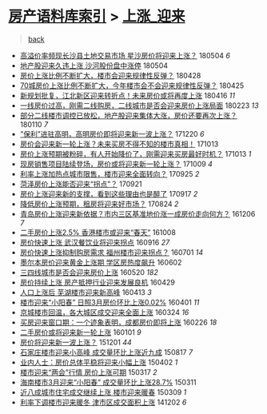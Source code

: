 [房产语料库索引](../../README.md)  > [上涨_迎来](上涨_迎来.md)
====
> [back](../README.md)

- [高溢价率频现长沙县土地交易市场 星沙房价将迎来上涨？](http://jkwz.applinzi.com/ittc/7099356042368648209.html#%E9%AB%98%E6%BA%A2%E4%BB%B7%E7%8E%87%E9%A2%91%E7%8E%B0%E9%95%BF%E6%B2%99%E5%8E%BF%E5%9C%9F%E5%9C%B0%E4%BA%A4%E6%98%93%E5%B8%82%E5%9C%BA+%E6%98%9F%E6%B2%99%E6%88%BF%E4%BB%B7%E5%B0%86%E8%BF%8E%E6%9D%A5%E4%B8%8A%E6%B6%A8%EF%BC%9F) 180504 *6* 
- [地产股迎来久违上涨 沙河股份盘中涨停](http://jkwz.applinzi.com/ittc/7099191966099309579.html#%E5%9C%B0%E4%BA%A7%E8%82%A1%E8%BF%8E%E6%9D%A5%E4%B9%85%E8%BF%9D%E4%B8%8A%E6%B6%A8+%E6%B2%99%E6%B2%B3%E8%82%A1%E4%BB%BD%E7%9B%98%E4%B8%AD%E6%B6%A8%E5%81%9C) 180504  
- [房价上涨比例不断扩大，楼市会迎来规律性反弹？](http://jkwz.applinzi.com/ittc/7097061207993484305.html#%E6%88%BF%E4%BB%B7%E4%B8%8A%E6%B6%A8%E6%AF%94%E4%BE%8B%E4%B8%8D%E6%96%AD%E6%89%A9%E5%A4%A7%EF%BC%8C%E6%A5%BC%E5%B8%82%E4%BC%9A%E8%BF%8E%E6%9D%A5%E8%A7%84%E5%BE%8B%E6%80%A7%E5%8F%8D%E5%BC%B9%EF%BC%9F) 180428  
- [70城房价上涨比例不断扩大，今年楼市会不会迎来规律性反弹？](http://jkwz.applinzi.com/ittc/7095831070966809611.html#70%E5%9F%8E%E6%88%BF%E4%BB%B7%E4%B8%8A%E6%B6%A8%E6%AF%94%E4%BE%8B%E4%B8%8D%E6%96%AD%E6%89%A9%E5%A4%A7%EF%BC%8C%E4%BB%8A%E5%B9%B4%E6%A5%BC%E5%B8%82%E4%BC%9A%E4%B8%8D%E4%BC%9A%E8%BF%8E%E6%9D%A5%E8%A7%84%E5%BE%8B%E6%80%A7%E5%8F%8D%E5%BC%B9%EF%BC%9F) 180425  
- [新规划批复，江北新区迎来转折点！未来房价或将再度上涨](http://jkwz.applinzi.com/ittc/7092512635847443466.html#%E6%96%B0%E8%A7%84%E5%88%92%E6%89%B9%E5%A4%8D%EF%BC%8C%E6%B1%9F%E5%8C%97%E6%96%B0%E5%8C%BA%E8%BF%8E%E6%9D%A5%E8%BD%AC%E6%8A%98%E7%82%B9%EF%BC%81%E6%9C%AA%E6%9D%A5%E6%88%BF%E4%BB%B7%E6%88%96%E5%B0%86%E5%86%8D%E5%BA%A6%E4%B8%8A%E6%B6%A8) 180416 *11* 
- [一线房价过高，刚需二线购房，二线城市是否会迎来房价上涨局面](http://jkwz.applinzi.com/ittc/7073225648372188167.html#%E4%B8%80%E7%BA%BF%E6%88%BF%E4%BB%B7%E8%BF%87%E9%AB%98%EF%BC%8C%E5%88%9A%E9%9C%80%E4%BA%8C%E7%BA%BF%E8%B4%AD%E6%88%BF%EF%BC%8C%E4%BA%8C%E7%BA%BF%E5%9F%8E%E5%B8%82%E6%98%AF%E5%90%A6%E4%BC%9A%E8%BF%8E%E6%9D%A5%E6%88%BF%E4%BB%B7%E4%B8%8A%E6%B6%A8%E5%B1%80%E9%9D%A2) 180223 *13* 
- [部分二线楼市调控已放松，地产股迎来集体大涨，房价还要再次上涨？](http://jkwz.applinzi.com/ittc/7056893946158908422.html#%E9%83%A8%E5%88%86%E4%BA%8C%E7%BA%BF%E6%A5%BC%E5%B8%82%E8%B0%83%E6%8E%A7%E5%B7%B2%E6%94%BE%E6%9D%BE%EF%BC%8C%E5%9C%B0%E4%BA%A7%E8%82%A1%E8%BF%8E%E6%9D%A5%E9%9B%86%E4%BD%93%E5%A4%A7%E6%B6%A8%EF%BC%8C%E6%88%BF%E4%BB%B7%E8%BF%98%E8%A6%81%E5%86%8D%E6%AC%A1%E4%B8%8A%E6%B6%A8%EF%BC%9F) 180110 *7* 
- [”保利”进驻高明，高明房价即将迎来新一波上涨？](http://jkwz.applinzi.com/ittc/7049181202865456144.html#%E2%80%9D%E4%BF%9D%E5%88%A9%E2%80%9D%E8%BF%9B%E9%A9%BB%E9%AB%98%E6%98%8E%EF%BC%8C%E9%AB%98%E6%98%8E%E6%88%BF%E4%BB%B7%E5%8D%B3%E5%B0%86%E8%BF%8E%E6%9D%A5%E6%96%B0%E4%B8%80%E6%B3%A2%E4%B8%8A%E6%B6%A8%EF%BC%9F) 171220 *6* 
- [房价会迎来新一轮上涨？未来买房不得不知的楼市真相！](http://jkwz.applinzi.com/ittc/7023984898698904592.html#%E6%88%BF%E4%BB%B7%E4%BC%9A%E8%BF%8E%E6%9D%A5%E6%96%B0%E4%B8%80%E8%BD%AE%E4%B8%8A%E6%B6%A8%EF%BC%9F%E6%9C%AA%E6%9D%A5%E4%B9%B0%E6%88%BF%E4%B8%8D%E5%BE%97%E4%B8%8D%E7%9F%A5%E7%9A%84%E6%A5%BC%E5%B8%82%E7%9C%9F%E7%9B%B8%EF%BC%81) 171013  
- [房价上涨预期被粉碎，有人开始降价了，刚需迎来买房最好时机？](http://jkwz.applinzi.com/ittc/7023920048471802896.html#%E6%88%BF%E4%BB%B7%E4%B8%8A%E6%B6%A8%E9%A2%84%E6%9C%9F%E8%A2%AB%E7%B2%89%E7%A2%8E%EF%BC%8C%E6%9C%89%E4%BA%BA%E5%BC%80%E5%A7%8B%E9%99%8D%E4%BB%B7%E4%BA%86%EF%BC%8C%E5%88%9A%E9%9C%80%E8%BF%8E%E6%9D%A5%E4%B9%B0%E6%88%BF%E6%9C%80%E5%A5%BD%E6%97%B6%E6%9C%BA%EF%BC%9F) 171013 *1* 
- [现房销售项目陆续登场，房价或将迎来新一轮上涨？](http://jkwz.applinzi.com/ittc/7022519501881607184.html#%E7%8E%B0%E6%88%BF%E9%94%80%E5%94%AE%E9%A1%B9%E7%9B%AE%E9%99%86%E7%BB%AD%E7%99%BB%E5%9C%BA%EF%BC%8C%E6%88%BF%E4%BB%B7%E6%88%96%E5%B0%86%E8%BF%8E%E6%9D%A5%E6%96%B0%E4%B8%80%E8%BD%AE%E4%B8%8A%E6%B6%A8%EF%BC%9F) 171009 *4* 
- [利率上涨加热点城市限售，楼市迎来全面转向？](http://jkwz.applinzi.com/ittc/7017207297703674897.html#%E5%88%A9%E7%8E%87%E4%B8%8A%E6%B6%A8%E5%8A%A0%E7%83%AD%E7%82%B9%E5%9F%8E%E5%B8%82%E9%99%90%E5%94%AE%EF%BC%8C%E6%A5%BC%E5%B8%82%E8%BF%8E%E6%9D%A5%E5%85%A8%E9%9D%A2%E8%BD%AC%E5%90%91%EF%BC%9F) 170925 *2* 
- [菏泽房价上涨能否迎来“拐点”？](http://jkwz.applinzi.com/ittc/7015714611096192017.html#%E8%8F%8F%E6%B3%BD%E6%88%BF%E4%BB%B7%E4%B8%8A%E6%B6%A8%E8%83%BD%E5%90%A6%E8%BF%8E%E6%9D%A5%E2%80%9C%E6%8B%90%E7%82%B9%E2%80%9D%EF%BC%9F) 170921  
- [房价上涨迎来新的支撑，看到这些理由也是醉了](http://jkwz.applinzi.com/ittc/7014331662949942288.html#%E6%88%BF%E4%BB%B7%E4%B8%8A%E6%B6%A8%E8%BF%8E%E6%9D%A5%E6%96%B0%E7%9A%84%E6%94%AF%E6%92%91%EF%BC%8C%E7%9C%8B%E5%88%B0%E8%BF%99%E4%BA%9B%E7%90%86%E7%94%B1%E4%B9%9F%E6%98%AF%E9%86%89%E4%BA%86) 170917 *2* 
- [降低房价上涨预期，租房将迎来好市场？](http://jkwz.applinzi.com/ittc/7005325105847338000.html#%E9%99%8D%E4%BD%8E%E6%88%BF%E4%BB%B7%E4%B8%8A%E6%B6%A8%E9%A2%84%E6%9C%9F%EF%BC%8C%E7%A7%9F%E6%88%BF%E5%B0%86%E8%BF%8E%E6%9D%A5%E5%A5%BD%E5%B8%82%E5%9C%BA%EF%BC%9F) 170824 *2* 
- [青岛房价上涨迎来新依据？市内三区基准地价涨一成房价走向何方？](http://jkwz.applinzi.com/ittc/6908630902350808068.html#%E9%9D%92%E5%B2%9B%E6%88%BF%E4%BB%B7%E4%B8%8A%E6%B6%A8%E8%BF%8E%E6%9D%A5%E6%96%B0%E4%BE%9D%E6%8D%AE%EF%BC%9F%E5%B8%82%E5%86%85%E4%B8%89%E5%8C%BA%E5%9F%BA%E5%87%86%E5%9C%B0%E4%BB%B7%E6%B6%A8%E4%B8%80%E6%88%90%E6%88%BF%E4%BB%B7%E8%B5%B0%E5%90%91%E4%BD%95%E6%96%B9%EF%BC%9F) 161206 *7* 
- [二手房价上涨2.5% 香港楼市或迎来“春天”](http://jkwz.applinzi.com/ittc/6886617158427083780.html#%E4%BA%8C%E6%89%8B%E6%88%BF%E4%BB%B7%E4%B8%8A%E6%B6%A82.5%25+%E9%A6%99%E6%B8%AF%E6%A5%BC%E5%B8%82%E6%88%96%E8%BF%8E%E6%9D%A5%E2%80%9C%E6%98%A5%E5%A4%A9%E2%80%9D) 161008  
- [房价快速上涨 武汉餐饮业将迎来拐点](http://jkwz.applinzi.com/ittc/6878452378482770949.html#%E6%88%BF%E4%BB%B7%E5%BF%AB%E9%80%9F%E4%B8%8A%E6%B6%A8+%E6%AD%A6%E6%B1%89%E9%A4%90%E9%A5%AE%E4%B8%9A%E5%B0%86%E8%BF%8E%E6%9D%A5%E6%8B%90%E7%82%B9) 160916 *27* 
- [房价快速上涨抑制购房需求 福州楼市迎来拐点？](http://jkwz.applinzi.com/ittc/6849821698769290245.html#%E6%88%BF%E4%BB%B7%E5%BF%AB%E9%80%9F%E4%B8%8A%E6%B6%A8%E6%8A%91%E5%88%B6%E8%B4%AD%E6%88%BF%E9%9C%80%E6%B1%82+%E7%A6%8F%E5%B7%9E%E6%A5%BC%E5%B8%82%E8%BF%8E%E6%9D%A5%E6%8B%90%E7%82%B9%EF%BC%9F) 160701 *14* 
- [墨尔本房价迎来黄金上涨期 学区房热度飙升](http://jkwz.applinzi.com/ittc/6839122772072334341.html#%E5%A2%A8%E5%B0%94%E6%9C%AC%E6%88%BF%E4%BB%B7%E8%BF%8E%E6%9D%A5%E9%BB%84%E9%87%91%E4%B8%8A%E6%B6%A8%E6%9C%9F+%E5%AD%A6%E5%8C%BA%E6%88%BF%E7%83%AD%E5%BA%A6%E9%A3%99%E5%8D%87) 160602  
- [三四线城市是否会迎来房价上涨](http://jkwz.applinzi.com/ittc/6834433997723403269.html#%E4%B8%89%E5%9B%9B%E7%BA%BF%E5%9F%8E%E5%B8%82%E6%98%AF%E5%90%A6%E4%BC%9A%E8%BF%8E%E6%9D%A5%E6%88%BF%E4%BB%B7%E4%B8%8A%E6%B6%A8) 160520 *182* 
- [房价持续上涨 房产抵押行业迎来发展良机](http://jkwz.applinzi.com/ittc/6826529053133505540.html#%E6%88%BF%E4%BB%B7%E6%8C%81%E7%BB%AD%E4%B8%8A%E6%B6%A8+%E6%88%BF%E4%BA%A7%E6%8A%B5%E6%8A%BC%E8%A1%8C%E4%B8%9A%E8%BF%8E%E6%9D%A5%E5%8F%91%E5%B1%95%E8%89%AF%E6%9C%BA) 160429  
- [人口上涨后 芜湖楼市迎来新高峰](http://jkwz.applinzi.com/ittc/6820501090705343492.html#%E4%BA%BA%E5%8F%A3%E4%B8%8A%E6%B6%A8%E5%90%8E+%E8%8A%9C%E6%B9%96%E6%A5%BC%E5%B8%82%E8%BF%8E%E6%9D%A5%E6%96%B0%E9%AB%98%E5%B3%B0) 160413 *3* 
- [楼市迎来“小阳春” 日照3月房价环比上涨0.02%](http://jkwz.applinzi.com/ittc/6816205737545958404.html#%E6%A5%BC%E5%B8%82%E8%BF%8E%E6%9D%A5%E2%80%9C%E5%B0%8F%E9%98%B3%E6%98%A5%E2%80%9D+%E6%97%A5%E7%85%A73%E6%9C%88%E6%88%BF%E4%BB%B7%E7%8E%AF%E6%AF%94%E4%B8%8A%E6%B6%A80.02%25) 160401 *11* 
- [京城楼市回温，各大城区成交迎来全面上涨](http://jkwz.applinzi.com/ittc/6813160513684898821.html#%E4%BA%AC%E5%9F%8E%E6%A5%BC%E5%B8%82%E5%9B%9E%E6%B8%A9%EF%BC%8C%E5%90%84%E5%A4%A7%E5%9F%8E%E5%8C%BA%E6%88%90%E4%BA%A4%E8%BF%8E%E6%9D%A5%E5%85%A8%E9%9D%A2%E4%B8%8A%E6%B6%A8) 160324 *16* 
- [买房迎来窗口期：一个迹象表明，成都房价即将上涨](http://jkwz.applinzi.com/ittc/6803188541215474692.html#%E4%B9%B0%E6%88%BF%E8%BF%8E%E6%9D%A5%E7%AA%97%E5%8F%A3%E6%9C%9F%EF%BC%9A%E4%B8%80%E4%B8%AA%E8%BF%B9%E8%B1%A1%E8%A1%A8%E6%98%8E%EF%BC%8C%E6%88%90%E9%83%BD%E6%88%BF%E4%BB%B7%E5%8D%B3%E5%B0%86%E4%B8%8A%E6%B6%A8) 160226 *18* 
- [二手房价或将迎来新一轮上涨](http://jkwz.applinzi.com/ittc/6782217721156731909.html#%E4%BA%8C%E6%89%8B%E6%88%BF%E4%BB%B7%E6%88%96%E5%B0%86%E8%BF%8E%E6%9D%A5%E6%96%B0%E4%B8%80%E8%BD%AE%E4%B8%8A%E6%B6%A8) 160101 *9* 
- [房价将迎来新一波上涨？](http://jkwz.applinzi.com/ittc/6770953034041656324.html#%E6%88%BF%E4%BB%B7%E5%B0%86%E8%BF%8E%E6%9D%A5%E6%96%B0%E4%B8%80%E6%B3%A2%E4%B8%8A%E6%B6%A8%EF%BC%9F) 151201 *44* 
- [石家庄楼市迎来小高峰 成交量环比上涨近九成](http://jkwz.applinzi.com/ittc/547650615726776962.html#%E7%9F%B3%E5%AE%B6%E5%BA%84%E6%A5%BC%E5%B8%82%E8%BF%8E%E6%9D%A5%E5%B0%8F%E9%AB%98%E5%B3%B0+%E6%88%90%E4%BA%A4%E9%87%8F%E7%8E%AF%E6%AF%94%E4%B8%8A%E6%B6%A8%E8%BF%91%E4%B9%9D%E6%88%90) 150817 *7* 
- [业内人士：房价总体平稳将迎来小幅上涨](http://jkwz.applinzi.com/ittc/547650611397225096.html#%E4%B8%9A%E5%86%85%E4%BA%BA%E5%A3%AB%EF%BC%9A%E6%88%BF%E4%BB%B7%E6%80%BB%E4%BD%93%E5%B9%B3%E7%A8%B3%E5%B0%86%E8%BF%8E%E6%9D%A5%E5%B0%8F%E5%B9%85%E4%B8%8A%E6%B6%A8) 150402 *1* 
- [楼市迎来“两会”行情 房价上涨可期](http://jkwz.applinzi.com/ittc/547650611397637393.html#%E6%A5%BC%E5%B8%82%E8%BF%8E%E6%9D%A5%E2%80%9C%E4%B8%A4%E4%BC%9A%E2%80%9D%E8%A1%8C%E6%83%85+%E6%88%BF%E4%BB%B7%E4%B8%8A%E6%B6%A8%E5%8F%AF%E6%9C%9F) 150317 *2* 
- [海南楼市3月迎来“小阳春” 成交量环比上涨28.7%](http://jkwz.applinzi.com/ittc/547650611396917529.html#%E6%B5%B7%E5%8D%97%E6%A5%BC%E5%B8%823%E6%9C%88%E8%BF%8E%E6%9D%A5%E2%80%9C%E5%B0%8F%E9%98%B3%E6%98%A5%E2%80%9D+%E6%88%90%E4%BA%A4%E9%87%8F%E7%8E%AF%E6%AF%94%E4%B8%8A%E6%B6%A828.7%25) 150311  
- [近八成城市住宅成交继续上涨 楼市迎来暖春](http://jkwz.applinzi.com/ittc/547650611395242791.html#%E8%BF%91%E5%85%AB%E6%88%90%E5%9F%8E%E5%B8%82%E4%BD%8F%E5%AE%85%E6%88%90%E4%BA%A4%E7%BB%A7%E7%BB%AD%E4%B8%8A%E6%B6%A8+%E6%A5%BC%E5%B8%82%E8%BF%8E%E6%9D%A5%E6%9A%96%E6%98%A5) 150309 *1* 
- [利率下调楼市迎来暖冬 津市区成交面积上涨](http://jkwz.applinzi.com/ittc/547650611381273305.html#%E5%88%A9%E7%8E%87%E4%B8%8B%E8%B0%83%E6%A5%BC%E5%B8%82%E8%BF%8E%E6%9D%A5%E6%9A%96%E5%86%AC+%E6%B4%A5%E5%B8%82%E5%8C%BA%E6%88%90%E4%BA%A4%E9%9D%A2%E7%A7%AF%E4%B8%8A%E6%B6%A8) 141202 *6* 

